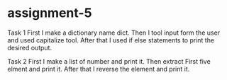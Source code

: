 # assignment-5

Task 1
First I make a dictionary name dict.
Then I tool input form the user and used capitalize tool.
After that I used if else statements to print the desired output.

Task 2
First I make a list of number and print it.
Then extract First five elment and print it.
After that I reverse the element and print it.

